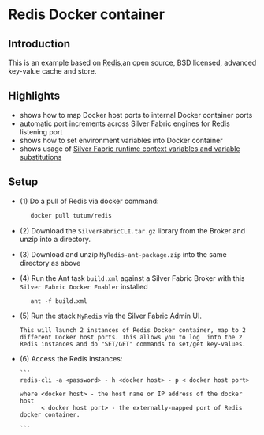 Redis Docker container
=========================================================

Introduction
-------------
This is an example based on [Redis](https://registry.hub.docker.com/u/tutum/redis/),an open source, BSD licensed, advanced key-value cache and store.

Highlights
----------
 - shows how to map Docker host ports to internal Docker container ports
 - automatic port increments across Silver Fabric engines for Redis listening port
 - shows how to set environment variables into Docker container
 - shows usage of [Silver Fabric runtime context variables and variable substitutions](https://github.com/fabrician/docker-enabler/blob/master/examples/images/example_Redis_rcv.gif)

Setup
------
- (1) Do a pull of Redis via docker command:

    ```bash
       docker pull tutum/redis
    ```
- (2) Download the `SilverFabricCLI.tar.gz` library from the Broker and unzip into a directory.
- (3) Download and unzip `MyRedis-ant-package.zip`  into the same directory as above
- (4) Run the Ant task `build.xml` against a Silver Fabric Broker with this `Silver Fabric Docker Enabler` installed

   ```ant
      ant -f build.xml
   ```
- (5) Run the stack `MyRedis` via the Silver Fabric Admin UI.
      
      This will launch 2 instances of Redis Docker container, map to 2 different Docker host ports. This allows you to log  into the 2 Redis instances and do "SET/GET" commands to set/get key-values.

- (6) Access the Redis instances: 

      ```
      redis-cli -a <password> - h <docker host> - p < docker host port>
      
      where <docker host> - the host name or IP address of the docker host
            < docker host port> - the externally-mapped port of Redis docker container.
      
      ```
    

